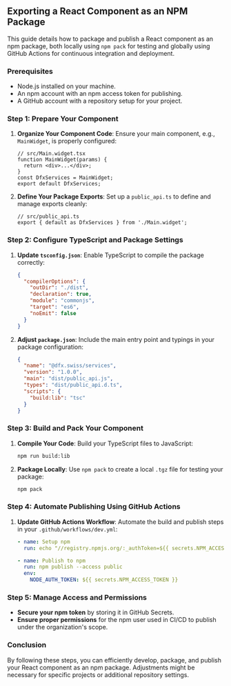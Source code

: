 ## Exporting a React Component as an NPM Package

This guide details how to package and publish a React component as an npm package, both locally using `npm pack` for testing and globally using GitHub Actions for continuous integration and deployment.

### Prerequisites

- Node.js installed on your machine.
- An npm account with an npm access token for publishing.
- A GitHub account with a repository setup for your project.

### Step 1: Prepare Your Component

1. **Organize Your Component Code**:
   Ensure your main component, e.g., `MainWidget`, is properly configured:

   ```tsx
   // src/Main.widget.tsx
   function MainWidget(params) {
     return <div>...</div>;
   }
   const DfxServices = MainWidget;
   export default DfxServices;
   ```

2. **Define Your Package Exports**:
   Set up a `public_api.ts` to define and manage exports cleanly:
   ```tsx
   // src/public_api.ts
   export { default as DfxServices } from './Main.widget';
   ```

### Step 2: Configure TypeScript and Package Settings

1. **Update `tsconfig.json`**:
   Enable TypeScript to compile the package correctly:

   ```json
   {
     "compilerOptions": {
       "outDir": "./dist",
       "declaration": true,
       "module": "commonjs",
       "target": "es6",
       "noEmit": false
     }
   }
   ```

2. **Adjust `package.json`**:
   Include the main entry point and typings in your package configuration:
   ```json
   {
     "name": "@dfx.swiss/services",
     "version": "1.0.0",
     "main": "dist/public_api.js",
     "types": "dist/public_api.d.ts",
     "scripts": {
       "build:lib": "tsc"
     }
   }
   ```

### Step 3: Build and Pack Your Component

1. **Compile Your Code**:
   Build your TypeScript files to JavaScript:

   ```bash
   npm run build:lib
   ```

2. **Package Locally**:
   Use `npm pack` to create a local `.tgz` file for testing your package:
   ```bash
   npm pack
   ```

### Step 4: Automate Publishing Using GitHub Actions

1. **Update GitHub Actions Workflow**:
   Automate the build and publish steps in your `.github/workflows/dev.yml`:

   ```yaml
   - name: Setup npm
     run: echo "//registry.npmjs.org/:_authToken=${{ secrets.NPM_ACCESS_TOKEN }}" > .npmrc

   - name: Publish to npm
     run: npm publish --access public
     env:
       NODE_AUTH_TOKEN: ${{ secrets.NPM_ACCESS_TOKEN }}
   ```

### Step 5: Manage Access and Permissions

- **Secure your npm token** by storing it in GitHub Secrets.
- **Ensure proper permissions** for the npm user used in CI/CD to publish under the organization's scope.

### Conclusion

By following these steps, you can efficiently develop, package, and publish your React component as an npm package. Adjustments might be necessary for specific projects or additional repository settings.
